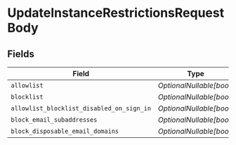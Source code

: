 # UpdateInstanceRestrictionsRequestBody


## Fields

| Field                                     | Type                                      | Required                                  | Description                               | Example                                   |
| ----------------------------------------- | ----------------------------------------- | ----------------------------------------- | ----------------------------------------- | ----------------------------------------- |
| `allowlist`                               | *OptionalNullable[bool]*                  | :heavy_minus_sign:                        | N/A                                       | false                                     |
| `blocklist`                               | *OptionalNullable[bool]*                  | :heavy_minus_sign:                        | N/A                                       | true                                      |
| `allowlist_blocklist_disabled_on_sign_in` | *OptionalNullable[bool]*                  | :heavy_minus_sign:                        | N/A                                       |                                           |
| `block_email_subaddresses`                | *OptionalNullable[bool]*                  | :heavy_minus_sign:                        | N/A                                       | true                                      |
| `block_disposable_email_domains`          | *OptionalNullable[bool]*                  | :heavy_minus_sign:                        | N/A                                       | true                                      |